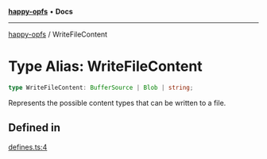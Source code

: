 [**happy-opfs**](../README.md) • **Docs**

***

[happy-opfs](../README.md) / WriteFileContent

# Type Alias: WriteFileContent

```ts
type WriteFileContent: BufferSource | Blob | string;
```

Represents the possible content types that can be written to a file.

## Defined in

[defines.ts:4](https://github.com/JiangJie/happy-opfs/blob/573f9d2f13523da5aaf43c4022204dc4a870819c/src/fs/defines.ts#L4)
